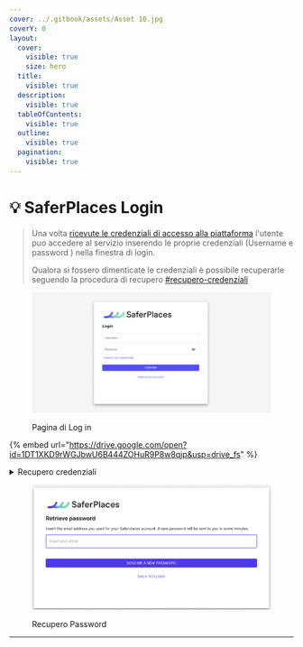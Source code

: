 ```yaml
---
cover: ../.gitbook/assets/Asset 10.jpg
coverY: 0
layout:
  cover:
    visible: true
    size: hero
  title:
    visible: true
  description:
    visible: true
  tableOfContents:
    visible: true
  outline:
    visible: true
  pagination:
    visible: true
---
```


# 💡 SaferPlaces Login

> Una volta [ricevute le credenziali di accesso alla piattaforma](registrazione-e-attivazione-utente.md)  l'utente puo accedere al servizio inserendo le proprie credenziali (Username e password )  nella finestra di login.
>
> Qualora si fossero dimenticate le credenziali è possibile recuperarle seguendo la procedura di recupero [#recupero-credenziali](saferplaces-login.md#recupero-credenziali "mention")

<figure><img src="../.gitbook/assets/image (22).png" alt=""><figcaption><p>Pagina di Log in</p></figcaption></figure>

{% embed url="https://drive.google.com/open?id=1DT1XKD9rWGJbwU6B444ZOHuR9P8w8qjp&usp=drive_fs" %}

<details>

<summary>Recupero credenziali</summary>

Il recupero delle credenziali e della password si attiva cliccando su FORGOT MY PASSWORD presente nella finestra di LOGIN.

Inserendo l'indirizzo email il sistema invierà via email le credenziali smarrite.



</details>

<figure><img src="../.gitbook/assets/Screenshot 2024-10-09 at 22.47.01.png" alt=""><figcaption><p>Recupero Password</p></figcaption></figure>

>

***



